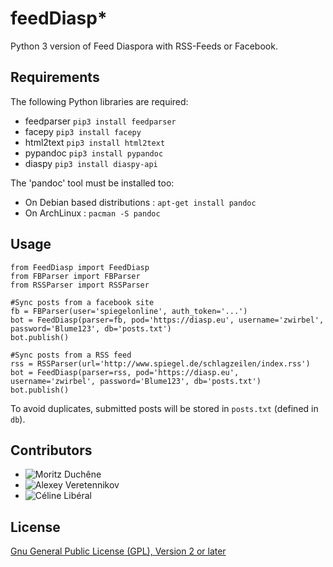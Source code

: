 # feedDiasp*
Python 3 version of Feed Diaspora with RSS-Feeds or Facebook.

## Requirements

The following Python libraries are required:
 * feedparser `pip3 install feedparser`
 * facepy `pip3 install facepy`
 * html2text `pip3 install html2text`
 * pypandoc `pip3 install pypandoc`
 * diaspy `pip3 install diaspy-api`
 
The 'pandoc' tool must be installed too:
 * On Debian based distributions : `apt-get install pandoc`
 * On ArchLinux : `pacman -S pandoc`

## Usage

    from FeedDiasp import FeedDiasp
    from FBParser import FBParser
    from RSSParser import RSSParser
    
    #Sync posts from a facebook site
    fb = FBParser(user='spiegelonline', auth_token='...')
    bot = FeedDiasp(parser=fb, pod='https://diasp.eu', username='zwirbel', password='Blume123', db='posts.txt')
    bot.publish()
    
    #Sync posts from a RSS feed
    rss = RSSParser(url='http://www.spiegel.de/schlagzeilen/index.rss')
    bot = FeedDiasp(parser=rss, pod='https://diasp.eu', username='zwirbel', password='Blume123', db='posts.txt')
    bot.publish()
    
To avoid duplicates, submitted posts will be stored in `posts.txt` (defined in `db`).

## Contributors
* ![Moritz Duchêne](https://github.com/Debakel)
* ![Alexey Veretennikov](https://github.com/fourier)
* ![Céline Libéral](https://github.com/celisoft)

## License

[Gnu General Public License (GPL), Version 2 or later](https://www.gnu.org/licenses/gpl-2.0.html#SEC1)
